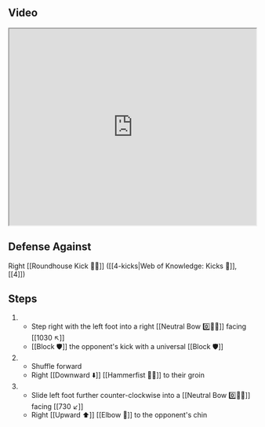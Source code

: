 ## Video

<iframe src="https://www.youtube.com/embed/BBE75J6Scx0" width="100%" height="400"></iframe>

## Defense Against

Right [[Roundhouse Kick 🔄🦵]] ([[4-kicks|Web of Knowledge: Kicks 🦶]], [[4]])

## Steps

1. - Step right with the left foot into a right [[Neutral Bow 0️⃣🧍‍♂️]] facing [[1030 ↖️]]
    - [[Block 🛡️]] the opponent's kick with a universal [[Block 🛡️]]
2. - Shuffle forward
    - Right [[Downward ⬇️]] [[Hammerfist 🔨✊]] to their groin
3. - Slide left foot further counter-clockwise into a [[Neutral Bow 0️⃣🧍‍♂️]] facing [[730 ↙️]]
    - Right [[Upward ⬆️]] [[Elbow 💪]] to the opponent's chin